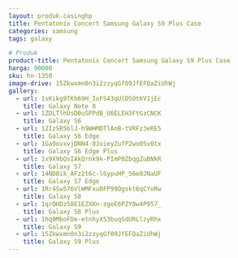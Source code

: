 ```yaml
---
layout: produk-casinghp
title: Pentatonix Concert Samsung Galaxy S9 Plus Case
categories: samsung
tags: galaxy

# Produk
product-title: Pentatonix Concert Samsung Galaxy S9 Plus Case
harga: 90000
sku: hn-1350
image-drive: 15Zkwxmn0n3i2zzyqGf09JfEFQaZiUhWj
gallery:
  - url: 1sKikg9TKh69H_IoFS43qUlD5OtKV1jEc
    title: Galaxy Note 8
  - url: 1ZDLTlhUsD0uSPPdB_U6ELEH3FtGzCNCK
    title: Galaxy S6
  - url: 12IzSR5blJ-h9WHMDTlAnB-tVRFz3eRE5
    title: Galaxy S6 Edge
  - url: 1Ga9ovxvjDNN4-0JvieyZufP2wo0Sv0tx
    title: Galaxy S6 Edge Plus
  - url: 1x9X9bQsIAkQrnk9k-PImP0ZbqgZuBNkR
    title: Galaxy S7
  - url: 14ND8ik_AFz2t6c-l6ypuHP_56e0JNaUF
    title: Galaxy S7 Edge
  - url: 1Rr4Sw576VlWMFxuDFP99Ogskt6qCYoRw
    title: Galaxy S8
  - url: 1qrOHDz58E1EZXKn-zgeE6PZY8w4P957_
    title: Galaxy S8 Plus
  - url: 1hq0MboFDe-etnhyX53buqSdURLlzyRhx
    title: Galaxy S9
  - url: 15Zkwxmn0n3i2zzyqGf09JfEFQaZiUhWj
    title: Galaxy S9 Plus
---
```

